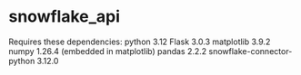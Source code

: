 # snowflake_api

Requires these dependencies:
python 3.12
Flask 3.0.3
matplotlib 3.9.2
numpy 1.26.4 (embedded in matplotlib)
pandas 2.2.2
snowflake-connector-python 3.12.0